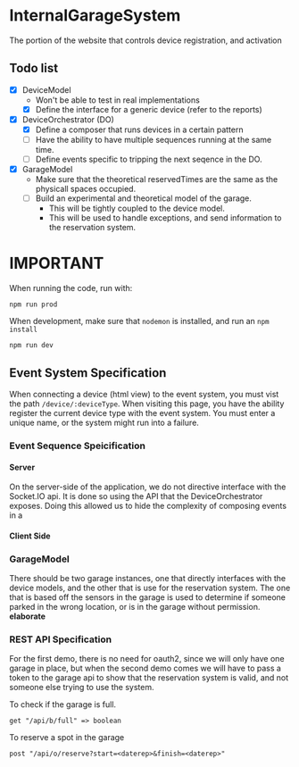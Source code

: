 # InternalGarageSystem
The portion of the website that controls device registration, and activation

## Todo list

- [x] DeviceModel
  - Won't be able to test in real implementations
  - [x] Define the interface for a generic device (refer to the reports)
- [x] DeviceOrchestrator (DO)
  - [x] Define a composer that runs devices in a certain pattern
  - [ ] Have the ability to have multiple sequences running at the same time.
  - [ ] Define events specific to tripping the next seqence in the DO.
- [x] GarageModel
  - Make sure that the theoretical reservedTimes are the same as the physicall spaces occupied.
  - [ ] Build an experimental and theoretical model of the garage.
      - This will be tightly coupled to the device model.
      - This will be used to handle exceptions, and send information to the reservation system.

# IMPORTANT

When running the code, run with:

```
npm run prod
```

When development, make sure that `nodemon` is installed, and run an `npm install`

```
npm run dev
```


## Event System Specification

When connecting a device (html view) to the event system, you must vist the path `/device/:deviceType`. When visiting this page, you have the ability register the current device type with the event system. You must enter a unique name, or the system might run into a failure.

### Event Sequence Speicification

#### Server

On the server-side of the application, we do not directive interface with the Socket.IO api. It is done so using the API that the DeviceOrchestrator exposes. Doing this allowed us to hide the complexity of composing events in a 

#### Client Side







### GarageModel

There should be two garage instances, one that directly interfaces with the device models, and the other that is use for the reservation system. The one that is based off the sensors in the garage is used to determine if someone parked in the wrong location, or is in the garage without permission. **elaborate**




### REST API Specification

For the first demo, there is no need for oauth2, since we will only have one garage in place, but when the second demo comes we will have to pass a token to the garage api to show that the reservation system is valid, and not someone else trying to use the system.

To check if the garage is full.

```
get "/api/b/full" => boolean
```

To reserve a spot in the garage
```
post "/api/o/reserve?start=<daterep>&finish=<daterep>"
```
